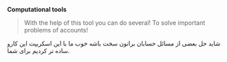 <b>
Computational tools
</b>


<br>

>With the help of this tool you can do several! To solve important problems of accounts!

شاید حل بعضی از مسائل حسابان براتون سخت باشه خوب ما با این اسکریپت این کارو ساده تر کردیم برای شما.

